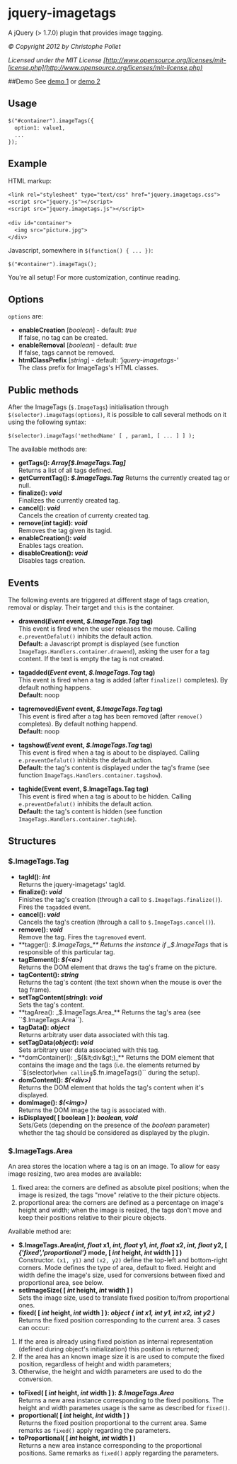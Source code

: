 # jquery-imagetags

A jQuery (> 1.7.0) plugin that provides image tagging.

_&copy; Copyright 2012 by Christophe Pollet_

_Licensed under the MIT License [http://www.opensource.org/licenses/mit-license.php](http://www.opensource.org/licenses/mit-license.php)_

##Demo
See [demo 1](http://christophe.pollet.ch/projects/jquery-imagetags/src/example1.html) or [demo 2](http://christophe.pollet.ch/projects/jquery-imagetags/src/example2.html)

## Usage

    $("#container").imageTags({
      option1: value1,
      ...
    });

## Example
HTML markup:

    <link rel="stylesheet" type="text/css" href="jquery.imagetags.css">
    <script src="jquery.js"></script>
    <script src="jquery.imagetags.js"></script>
    
    <div id="container">
      <img src="picture.jpg">
    </div>
    
Javascript, somewhere in ``$(function() { ... })``:

    $("#container").imageTags();

You're all setup! For more customization, continue reading.

## Options
``options`` are:

* **enableCreation** [_boolean_] - default: _true_  
If false, no tag can be created.
* **enableRemoval** [_boolean_] - default: _true_  
If false, tags cannot be removed.
* **htmlClassPrefix** [_string_] - default: _'jquery-imagetags-'_  
The class prefix for ImageTags's HTML classes.

## Public methods
After the ImageTags (``$.ImageTags``) initialisation through ``$(selector).imageTags(options)``, it is possible to call several methods on it using the following syntax:

    $(selector).imageTags('methodName' [ , param1, [ ... ] ] );

The available methods are:

* **getTags(): _Array[$.ImageTags.Tag]_**  
Returns a list of all tags defined.
* **getCurrentTag(): _$.ImageTags.Tag_**
Returns the currently created tag or null.
* **finalize(): _void_**  
Finalizes the currently created tag.
* **cancel(): _void_**  
Cancels the creation of currenty created tag.
* **remove(_int_ tagid): _void_**  
Removes the tag given its tagid.
* **enableCreation(): _void_**  
Enables tags creation.
* **disableCreation(): _void_**  
Disables tags creation.

## Events
The following events are triggered at different stage of tags creation, removal or display. Their target and ``this`` is the container.

* **drawend(_Event_ event, _$.ImageTags.Tag_ tag)**  
This event is fired when the user releases the mouse. Calling ``e.preventDefalut()`` inhibits the default action.  
**Default:** a Javascript prompt is displayed (see function ``ImageTags.Handlers.container.drawend``), asking the user for a tag content. If the text is empty the tag is not created.

* **tagadded(_Event_ event, _$.ImageTags.Tag_ tag)**  
This event is fired when a tag is added (after ``finalize()`` completes). By default nothing happens.  
**Default:** noop

* **tagremoved(_Event_ event, _$.ImageTags.Tag_ tag)**  
This event is fired after a tag has been removed (after ``remove()`` completes). By default nothing happend.  
**Default:** noop

* **tagshow(_Event_ event, _$.ImageTags.Tag_ tag)**  
This event is fired when a tag is about to be displayed. Calling ``e.preventDefalut()`` inhibits the default action.  
**Default:** the tag's content is displayed under the tag's frame (see function ``ImageTags.Handlers.container.tagshow``).

* **taghide(Event event, $.ImageTags.Tag tag)**  
This event is fired when a tag is about to be hidden. Calling ``e.preventDefalut()`` inhibits the default action.  
**Default:** the tag's content is hidden (see function ``ImageTags.Handlers.container.taghide``).

## Structures

### $.ImageTags.Tag
* **tagId(): _int_**  
Returns the jquery-imagetags' tagId.
* **finalize(): _void_**  
Finishes the tag's creation (through a call to ``$.ImageTags.finalize()``). Fires the ``tagadded`` event.
* **cancel(): _void_**  
Cancels the tag's creation (through a call to ``$.ImageTags.cancel()``).
* **remove(): _void_**  
Remove the tag. Fires the ``tagremoved`` event.
* **tagger(): _$.ImageTags_**  
Returns the instance if _$.ImageTags_ that is responsible of this particular tag.
* **tagElement(): _$(&lt;a&gt;)_**  
Returns the DOM element that draws the tag's frame on the picture.
* **tagContent(): _string_**  
Returns the tag's content (the text shown when the mouse is over the tag frame).
* **setTagContent(_string_): _void_**  
Sets the tag's content.
* **tagArea(): _$.ImageTags.Area_**  
Returns the tag's area (see ``$.ImageTags.Area``).
* **tagData(): _object_**  
Returns arbitraty user data associated with this tag.
* **setTagData(_object_): _void_**  
Sets arbitrary user data associated with this tag.
* **domContainer(): _$(&lt;div&gt;)_**  
Returns the DOM element that contains the image and the tags (i.e. the elements returned by ``$(selector)`` when calling ``$.fn.imageTags()`` during the setup).
* **domContent(): _$(&lt;div&gt;)_**  
Returns the DOM element that holds the tag's content when it's displayed.
* **domImage(): _$(&lt;img&gt;)_**  
Returns the DOM image the tag is associated with.
* **isDisplayed( [ boolean ] ): _boolean, void_**  
Sets/Gets (depending on the presence of the _boolean_ parameter) whether the tag should be considered as displayed by the plugin.

### $.ImageTags.Area
An area stores the location where a tag is on an image. To allow for easy image resizing, two area modes are available:

1. fixed area: the corners are defined as absolute pixel positions; when the image is resized, the tags "move" relative to the their picture objects.
2. proportional area: the corners are defined as a percentage on image's height and width; when the image is resized, the tags don't move and keep their positions relative to their picure objects.

Available method are:

* **$.ImageTags.Area(_int, float_ x1, _int, float_ y1, _int, float_ x2, _int, float_ y2, [ _{'fixed','proportional'}_ mode, [ _int_ height, _int_ width ] ] )**  
Constructor. ``(x1, y1)`` and ``(x2, y2)`` define the top-left and bottom-right corners. Mode defines the type of area, default to fixed. Height and width define the image's size, used
for conversions between fixed and proportional area, see below.
* **setImageSize( [ _int_ height, _int_ width ] )**  
Sets the image size, used to translate fixed position to/from proportional ones.
* **fixed( [ _int_ height, _int_ width ] ): _object { _int_ x1, _int_ y1, _int_ x2, _int_ y2 }_**  
Returns the fixed position corresponding to the current area. 3 cases can occur:
 1. If the area is already using fixed poistion as internal representation (defined during object's initialization) this position is returned;
 2. If the area has an known image size it is are used to compute the fixed position, regardless of height and width parameters;
 3. Otherwise, the height and width parameters are used to do the conversion.
* **toFixed( [ _int_ height, _int_ width ] ): _$.ImageTags.Area_**  
Returns a new area instance corresponding to the fixed positions. The height and width parametes usage is the same as described for ``fixed()``.
* **proportional( [ _int_ height, _int_ width ] )**  
Returns the fixed position proportional to the current area. Same remarks as ``fixed()`` apply regarding the parameters.
* **toProportional( [ _int_ height, _int_ width ] )**  
Returns a new area instance corresponding to the proportional positions. Same remarks as ``fixed()`` apply regarding the parameters.
